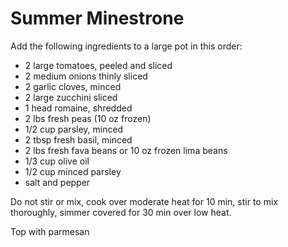 # Summer Minestrone

Add the following ingredients to a large pot in this order:

- 2 large tomatoes, peeled and sliced
- 2 medium onions thinly sliced
- 2 garlic cloves, minced
- 2 large zucchini sliced
- 1 head romaine, shredded
- 2 lbs fresh peas (10 oz frozen)
- 1/2 cup parsley, minced
- 2 tbsp fresh basil, minced
- 2 lbs fresh fava beans or 10 oz frozen lima beans
- 1/3 cup olive oil
- 1/2 cup minced parsley
- salt and pepper

Do not stir or mix, cook over moderate heat for 10 min, stir to mix
thoroughly, simmer covered for 30 min over low heat.

Top with parmesan
